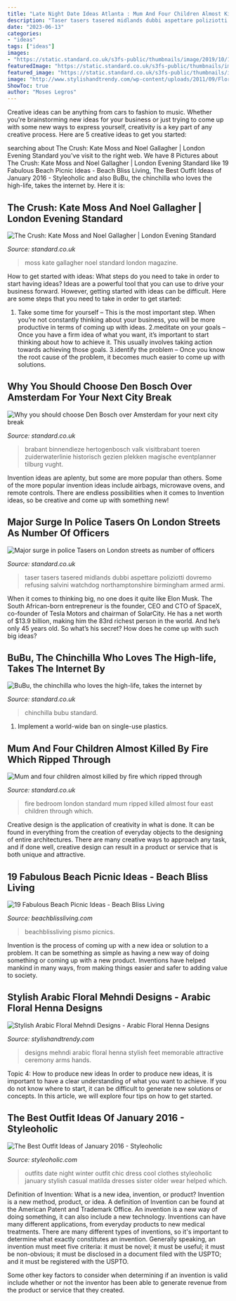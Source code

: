 ```yaml
---
title: "Late Night Date Ideas Atlanta : Mum And Four Children Almost Killed By Fire Which Ripped Through"
description: "Taser tasers tasered midlands dubbi aspettare poliziotti dovremo refusing salvini watchdog northamptonshire birmingham armed armi"
date: "2023-06-13"
categories:
- "ideas"
tags: ["ideas"]
images:
- "https://static.standard.co.uk/s3fs-public/thumbnails/image/2019/10/11/10/Den-Bosch.jpg"
featuredImage: "https://static.standard.co.uk/s3fs-public/thumbnails/image/2019/10/03/12/Police-taser.jpg"
featured_image: "https://static.standard.co.uk/s3fs-public/thumbnails/image/2019/10/11/10/Den-Bosch.jpg"
image: "http://www.stylishandtrendy.com/wp-content/uploads/2011/09/Floral-Arabic-Mehndi-Designs-1.jpg"
ShowToc: true
author: "Moses Legros"
---
```



Creative ideas can be anything from cars to fashion to music. Whether you're brainstorming new ideas for your business or just trying to come up with some new ways to express yourself, creativity is a key part of any creative process. Here are 5 creative ideas to get you started:

	

		
searching about The Crush: Kate Moss and Noel Gallagher | London Evening Standard you've visit to the right web. We have 8 Pictures about The Crush: Kate Moss and Noel Gallagher | London Evening Standard like 19 Fabulous Beach Picnic Ideas - Beach Bliss Living, The Best Outfit Ideas of January 2016 - Styleoholic and also BuBu, the chinchilla who loves the high-life, takes the internet by. Here it is:
		
    
## The Crush: Kate Moss And Noel Gallagher | London Evening Standard

<img loading=lazy src="https://static.standard.co.uk/s3fs-public/thumbnails/image/2014/10/22/17/Kate-Moss-Noel-Gallagher.jpg" onerror="this.onerror=null;this.src='https://tse3.mm.bing.net/th?id=OIP.Dgs3iIgOVGzTasoRrRSKCwHaE8&amp;pid=15.1';" alt="The Crush: Kate Moss and Noel Gallagher | London Evening Standard">

_Source: standard.co.uk_

>moss kate gallagher noel standard london magazine. 

	

How to get started with ideas: What steps do you need to take in order to start having ideas?
Ideas are a powerful tool that you can use to drive your business forward. However, getting started with ideas can be difficult. Here are some steps that you need to take in order to get started: 
1. Take some time for yourself – This is the most important step. When you’re not constantly thinking about your business, you will be more productive in terms of coming up with ideas. 
2.meditate on your goals – Once you have a firm idea of what you want, it’s important to start thinking about how to achieve it. This usually involves taking action towards achieving those goals. 
3.identify the problem – Once you know the root cause of the problem, it becomes much easier to come up with solutions.

    
## Why You Should Choose Den Bosch Over Amsterdam For Your Next City Break

<img loading=lazy src="https://static.standard.co.uk/s3fs-public/thumbnails/image/2019/10/11/10/Den-Bosch.jpg" onerror="this.onerror=null;this.src='https://tse3.mm.bing.net/th?id=OIP.RrPWTc9tfyRJLnjtkuTSZAHaE8&amp;pid=15.1';" alt="Why you should choose Den Bosch over Amsterdam for your next city break">

_Source: standard.co.uk_

>brabant binnendieze hertogenbosch valk visitbrabant toeren zuiderwaterlinie historisch gezien plekken magische eventplanner tilburg vught. 

	

Invention ideas are aplenty, but some are more popular than others. Some of the more popular invention ideas include airbags, microwave ovens, and remote controls. There are endless possibilities when it comes to Invention ideas, so be creative and come up with something new!

    
## Major Surge In Police Tasers On London Streets As Number Of Officers

<img loading=lazy src="https://static.standard.co.uk/s3fs-public/thumbnails/image/2019/10/03/12/Police-taser.jpg" onerror="this.onerror=null;this.src='https://tse2.mm.bing.net/th?id=OIP.AmzKQxqiBPmFgwt9fSKyFgHaE7&amp;pid=15.1';" alt="Major surge in police Tasers on London streets as number of officers">

_Source: standard.co.uk_

>taser tasers tasered midlands dubbi aspettare poliziotti dovremo refusing salvini watchdog northamptonshire birmingham armed armi. 

	

When it comes to thinking big, no one does it quite like Elon Musk. The South African-born entrepreneur is the founder, CEO and CTO of SpaceX, co-founder of Tesla Motors and chairman of SolarCity. He has a net worth of $13.9 billion, making him the 83rd richest person in the world. And he’s only 45 years old. So what’s his secret? How does he come up with such big ideas?

    
## BuBu, The Chinchilla Who Loves The High-life, Takes The Internet By

<img loading=lazy src="https://static.standard.co.uk/s3fs-public/thumbnails/image/2014/08/07/10/Untitled-5_1.jpg" onerror="this.onerror=null;this.src='https://tse4.mm.bing.net/th?id=OIP.TqklaCBMgDVNwgFZ80S0zQHaE8&amp;pid=15.1';" alt="BuBu, the chinchilla who loves the high-life, takes the internet by">

_Source: standard.co.uk_

>chinchilla bubu standard. 

	

1. Implement a world-wide ban on single-use plastics.

    
## Mum And Four Children Almost Killed By Fire Which Ripped Through

<img loading=lazy src="https://static.standard.co.uk/s3fs-public/thumbnails/image/2014/11/28/16/bedroom-fire.jpg" onerror="this.onerror=null;this.src='https://tse2.mm.bing.net/th?id=OIP.MJMo2Qe1oW-StC2VDTLflgHaE8&amp;pid=15.1';" alt="Mum and four children almost killed by fire which ripped through">

_Source: standard.co.uk_

>fire bedroom london standard mum ripped killed almost four east children through which. 

	

Creative design is the application of creativity in what is done. It can be found in everything from the creation of everyday objects to the designing of entire architectures. There are many creative ways to approach any task, and if done well, creative design can result in a product or service that is both unique and attractive.

    
## 19 Fabulous Beach Picnic Ideas - Beach Bliss Living

<img loading=lazy src="https://beachblissliving.com/wp-content/uploads/2014/05/evening-beach-picnic.jpg" onerror="this.onerror=null;this.src='https://tse4.mm.bing.net/th?id=OIP.OORdfRfNCFdvIxi6I-NbNAHaGh&amp;pid=15.1';" alt="19 Fabulous Beach Picnic Ideas - Beach Bliss Living">

_Source: beachblissliving.com_

>beachblissliving pismo picnics. 

	

Invention is the process of coming up with a new idea or solution to a problem. It can be something as simple as having a new way of doing something or coming up with a new product. Inventions have helped mankind in many ways, from making things easier and safer to adding value to society.

    
## Stylish Arabic Floral Mehndi Designs - Arabic Floral Henna Designs

<img loading=lazy src="http://www.stylishandtrendy.com/wp-content/uploads/2011/09/Floral-Arabic-Mehndi-Designs-1.jpg" onerror="this.onerror=null;this.src='https://tse3.mm.bing.net/th?id=OIP.DqLTbchWaNM2aIxph59NdQHaJ2&amp;pid=15.1';" alt="Stylish Arabic Floral Mehndi Designs - Arabic Floral Henna Designs">

_Source: stylishandtrendy.com_

>designs mehndi arabic floral henna stylish feet memorable attractive ceremony arms hands. 

	

Topic 4: How to produce new ideas
In order to produce new ideas, it is important to have a clear understanding of what you want to achieve. If you do not know where to start, it can be difficult to generate new solutions or concepts. In this article, we will explore four tips on how to get started.

    
## The Best Outfit Ideas Of January 2016 - Styleoholic

<img loading=lazy src="https://i.styleoholic.com/2016/02/best-january-outfit.jpg" onerror="this.onerror=null;this.src='https://tse3.mm.bing.net/th?id=OIP.bnVoZSvOeKBpxsy1oFCN5gHaLI&amp;pid=15.1';" alt="The Best Outfit Ideas of January 2016 - Styleoholic">

_Source: styleoholic.com_

>outfits date night winter outfit chic dress cool clothes styleoholic january stylish casual matilda dresses sister older wear helped which. 

	

Definition of Invention: What is a new idea, invention, or product?
Invention is a new method, product, or idea. A definition of Invention can be found at the American Patent and Trademark Office. An invention is a new way of doing something, it can also include a new technology. Inventions can have many different applications, from everyday products to new medical treatments. 
There are many different types of inventions, so it's important to determine what exactly constitutes an invention. Generally speaking, an invention must meet five criteria: it must be novel; it must be useful; it must be non-obvious; it must be disclosed in a document filed with the USPTO; and it must be registered with the USPTO. 

Some other key factors to consider when determining if an invention is valid include whether or not the inventor has been able to generate revenue from the product or service that they created.

